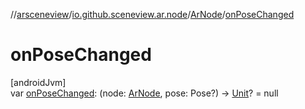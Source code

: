 //[arsceneview](../../../index.md)/[io.github.sceneview.ar.node](../index.md)/[ArNode](index.md)/[onPoseChanged](on-pose-changed.md)

# onPoseChanged

[androidJvm]\
var [onPoseChanged](on-pose-changed.md): (node: [ArNode](index.md), pose: Pose?) -&gt; [Unit](https://kotlinlang.org/api/latest/jvm/stdlib/kotlin/-unit/index.html)? = null
